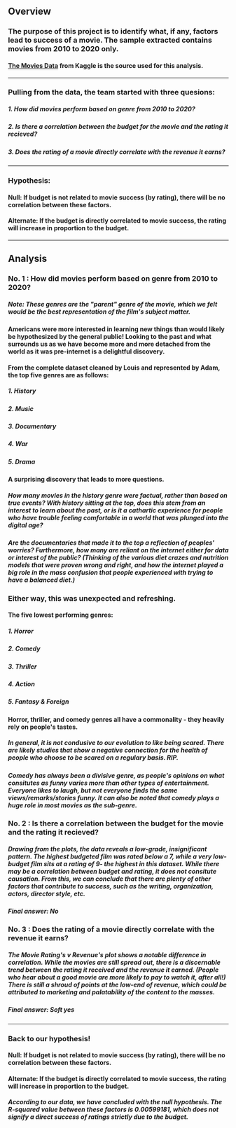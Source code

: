 ## **Overview**

### The purpose of this project is to identify what, if any, factors lead to success of a movie. The sample extracted contains movies from 2010 to 2020 only.
#### [The Movies Data](https://www.kaggle.com/datasets/rounakbanik/the-movies-dataset) from Kaggle is the source used for this analysis.
---
### **Pulling from the data, the team started with three quesions:**
##### 1. How did movies perform based on genre from 2010 to 2020?
##### 2. Is there a correlation between the budget for the movie and the rating it recieved?
##### 3. Does the rating of a movie directly correlate with the revenue it earns?
---
### **Hypothesis:**
#### Null: If budget is not related to movie success (by rating), there will be no correlation between these factors.
#### Alternate: If the budget is directly correlated to movie success, the rating will increase in proportion to the budget.
---
## **Analysis**
### **No. 1 : How did movies perform based on genre from 2010 to 2020?**
##### Note: These genres are the "parent" genre of the movie, which we felt would be the best representation of the film's subject matter.
#### Americans were more interested in learning new things than would likely be hypothesized by the general public! Looking to the past and what surrounds us as we have become more and more detached from the world as it was pre-internet is a delightful discovery.

#### From the complete dataset cleaned by Louis and represented by Adam, the **top** five genres are as follows:
  ##### 1. History
  ##### 2. Music
  ##### 3. Documentary
  ##### 4. War
  ##### 5. Drama

#### A surprising discovery that leads to more questions. 

##### How many movies in the history genre were factual, rather than based on true events? With history sitting at the top, does this stem from an interest to learn about the past, or is it a cathartic experience for people who have trouble feeling comfortable in a world that was plunged into the digital age?

##### Are the documentaries that made it to the top a reflection of peoples' worries? Furthermore, how many are reliant on the internet either for data or interest of the public? (Thinking of the various diet crazes and nutrition models that were proven wrong and right, and how the internet played a big role in the mass confusion that people experienced with trying to have a balanced diet.)

### Either way, this was unexpected and refreshing.

#### The five **lowest** performing genres:
  ##### 1. Horror
  ##### 2. Comedy
  ##### 3. Thriller
  ##### 4. Action
  ##### 5. Fantasy & Foreign

#### Horror, thriller, and comedy genres all have a commonality - they heavily rely on people's tastes. 
##### In general, it is not condusive to our evolution to like being scared. There are likely studies that show a negative connection for the health of people who choose to be scared on a regulary basis. RIP. 
##### Comedy has always been a divisive genre, as people's opinions on what consitutes as funny varies more than other types of entertainment. Everyone likes to laugh, but not everyone finds the same views/remarks/stories funny. It can also be noted that comedy plays a huge role in most movies as the sub-genre.


### **No. 2 : Is there a correlation between the budget for the movie and the rating it recieved?**
##### Drawing from the plots, the data reveals a low-grade, insignificant pattern. The highest budgeted film was rated below a 7, while a very low-budget film sits at a rating of 9- the highest in this dataset. While there may be a correlation between budget and rating, it does not consitute causation. From this, we can conclude that there are plenty of other factors that contribute to success, such as the writing, organization, actors, director style, etc.

##### Final answer: No

### **No. 3 : Does the rating of a movie directly correlate with the revenue it earns?**
##### The Movie Rating's v Revenue's plot shows a notable difference in correlation. While the movies are still spread out, there is a discernable trend between the rating it received and the revenue it earned. (People who hear about a good movie are more likely to pay to watch it, after all!) There is still a shroud of points at the low-end of revenue, which could be attributed to marketing and palatability of the content to the masses.

##### Final answer: Soft yes
---
### **Back to our hypothesis!**
#### Null: If budget is not related to movie success (by rating), there will be no correlation between these factors.
#### Alternate: If the budget is directly correlated to movie success, the rating will increase in proportion to the budget.

##### According to our data, we have concluded with the null hypothesis. The R-squared value between these factors is 0.00599181, which does not signify a direct success of ratings strictly due to the budget. 
